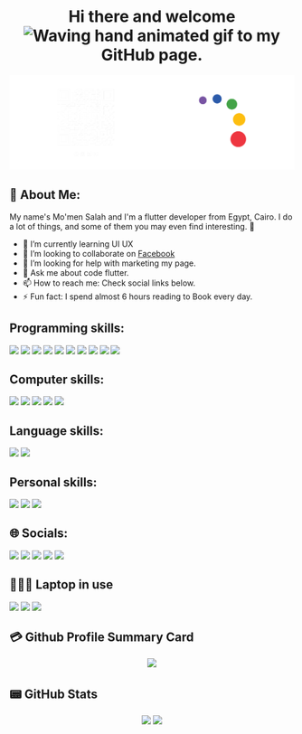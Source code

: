 
<h1 align="center"> 
  Hi there and welcome 
  <img src="https://raw.githubusercontent.com/nixin72/nixin72/master/wave.gif" 
     alt="Waving hand animated gif"
     height="45"
     width="45" />
  to my GitHub page.
</h1>
    
<img src="/backgrond.png">


## 💫 About Me:
My name's Mo'men Salah and I'm a flutter developer from Egypt, Cairo. I do a lot of things, and some of them you may even find interesting. 🤞
<!-- - 🔭 I’m currently working on ... -->
- 🌱 I’m currently learning UI UX
- 👯 I’m looking to collaborate on [Facebook](https://www.facebook.com/people/Artisan-Touch/61563443036247/) 
- 🤔 I’m looking for help with marketing my page.
- 💬 Ask me about code flutter.
- 📫 How to reach me: Check social links below.
- ⚡ Fun fact: I spend almost 6 hours reading to Book every day.


## Programming skills:
<p>
  <img src="https://img.shields.io/badge/flutter-02569B?logo=flutter&logoColor=white&style=for-the-badge">
  <img src="https://img.shields.io/badge/dart-0175C2?logo=dart&logoColor=white&style=for-the-badge">
  <img src="https://img.shields.io/badge/firebase-DD2C00?logo=firebase&logoColor=white&style=for-the-badge">
  <img src="https://img.shields.io/badge/getx-8A2BE2?logo=getx&logoColor=white&style=for-the-badge">
  <img src="https://img.shields.io/badge/sqlite-003B57?logo=sqlite&logoColor=white&style=for-the-badge">
  <img src="https://img.shields.io/badge/python-3776AB?logo=python&logoColor=white&style=for-the-badge">
  <img src="https://img.shields.io/badge/c++-00599C?logo=cplusplus&logoColor=white&style=for-the-badge">
  <img src="https://img.shields.io/badge/html-E34F26?logo=html5&logoColor=white&style=for-the-badge">
  <img src="https://img.shields.io/badge/css-663399?logo=css&logoColor=white&style=for-the-badge">
  <img src="https://img.shields.io/badge/php-777BB4?logo=php&logoColor=white&style=for-the-badge">
  <!-- style =>  plastic  or  flat  or  flat-square  or  for-the-badge  or  social  -->
</p>

## Computer skills:
<p>
  <img src="https://img.shields.io/badge/Avid_internet_user-000000?style=for-the-badge&logoColor=white"/>
  <img src="https://img.shields.io/badge/Microsoft_Office-083FA6?logo=libreofficewriter&style=for-the-badge&logoColor=white"/>
  <img src="https://img.shields.io/badge/Adobe_Photoshop-50b2fd?style=for-the-badge&logoColor=white"/>
  <img src="https://img.shields.io/badge/Adobe_Illustrator-ff7c00?style=for-the-badge&logoColor=white"/>
  <img src="https://img.shields.io/badge/draw_io-CB6D30?style=for-the-badge&logo=libreofficedraw&logoColor=white"/> 
</p>

## Language skills:
<p>
  <img src="https://img.shields.io/badge/English-Good_Writing_&_conversational-333333?style=for-the-badge&logoColor=white"/>
  <img src="https://img.shields.io/badge/Arabic-Natives-333333?style=for-the-badge&logoColor=white"/>
</p>

## Personal skills:
<p>
  <img src="https://img.shields.io/badge/Attention_to_detail-333333?style=for-the-badge&logoColor=white"/>
  <img src="https://img.shields.io/badge/Efficiency-333333?style=for-the-badge&logoColor=white"/>
  <img src="https://img.shields.io/badge/Reliability-333333?style=for-the-badge&logoColor=white"/>
</p>

## 🌐 Socials:
[![](https://img.shields.io/badge/linkedin-0077B5?logo=linkedin&logoColor=white&style=for-the-badge)](https://www.linkedin.com/in/momen-salah-15584b283)
[![](https://img.shields.io/badge/stackoverflow-F58025?logo=stackoverflow&logoColor=white&style=for-the-badge)](https://stackoverflow.com/users/23034141/momen-salah)
[![](https://img.shields.io/badge/facebook-0866FF?logo=facebook&logoColor=white&style=for-the-badge)](https://www.facebook.com/momen.salah.503/)
[![](https://img.shields.io/badge/instagram-FF0069?logo=instagram&logoColor=white&style=for-the-badge)](https://www.instagram.com/momensalah919[/)
[![](https://img.shields.io/badge/whatsapp-25D366?logo=whatsapp&logoColor=white&style=for-the-badge)](https://api.whatsapp.com/send/?phone=201114613845&text&type=phone_number&app_absent=0)

## 👨🏻‍💻 Laptop in use
<!-- ## 👨🏻‍💻 Laptop in use & Favorite Terminal -->
<p>
  <img src="https://img.shields.io/badge/HP-ProBook_450_G5-333333?style=for-the-badge&logo=hp&logoColor=white"/> 
  <img src="https://img.shields.io/badge/Windows_10_Pro-000000?style=for-the-badge&logo=Windows_10&logoColor=white"/> 
  <img src="https://img.shields.io/badge/core_i5-000000?style=for-the-badge&logo=intel&logoColor=white"/>
</p>

<!-- ## 🛒 Apps on Store -->

## 💳 Github Profile Summary Card
<p align="center">
  <img src="https://github-profile-summary-cards.vercel.app/api/cards/profile-details?username=MemoSala&theme=vue"/>
</p>

## 📟 GitHub Stats
<p align="center">
	<img width="47%" src="https://github-readme-stats.vercel.app/api?username=MemoSala&show_icons=true&theme=vue" />
	<img width="50%" src="https://github-readme-streak-stats.herokuapp.com/?user=MemoSala&theme=vue" />
</p>
